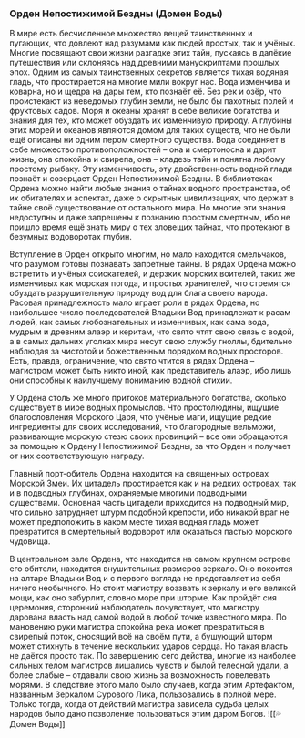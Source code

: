 ###  Орден Непостижимой Бездны (Домен Воды)

В мире есть бесчисленное множество вещей таинственных и пугающих, что довлеют над разумами как людей простых, так и учёных. Многие посвящают свои жизни разгадке этих тайн, пускаясь в далёкие путешествия или склоняясь над древними манускриптами прошлых эпох. Одним из самых таинственных секретов является тихая водяная гладь, что простирается на многие мили вокруг нас. Вода изменчива и коварна, но и щедра на дары тем, кто познаёт её. Без рек и озёр, что проистекают из неведомых глубин земли, не было бы пахотных полей и фруктовых садов. Моря и океаны хранят в себе великие богатства и знания для тех, кто может обуздать их изменчивую природу. А глубины этих морей и океанов являются домом для таких существ, что не были ещё описаны ни одним пером смертного существа. Вода соединяет в себе множество противоположностей – она и смертоносна и дарит жизнь, она спокойна и свирепа, она – кладезь тайн и понятна любому простому рыбаку. Эту изменчивость, эту двойственность водной глади познаёт и созерцает Орден Непостижимой Бездны. В библиотеках Ордена можно найти любые знания о тайнах водного пространства, об их обитателях и аспектах, даже о скрытных цивилизациях, что держат в тайне своё существование от остального мира. Но многие эти знания недоступны и даже запрещены к познанию простым смертным, ибо не пришло время ещё знать миру о тех зловещих тайнах, что протекают в безумных водоворотах глубин.

Вступление в Орден открыто многим, но мало находится смельчаков, что разумом готовы познавать запретные тайны. В рядах Ордена можно встретить и учёных соискателей, и дерзких морских воителей, таких же изменчивых как морская погода, и простых хранителей, что стремятся обуздать разрушительную природу вод для блага своего народа. Расовая принадлежность мало играет роли в рядах Ордена, но наибольшее число последователей Владыки Вод принадлежат к расам людей, как самых любознательных и изменчивых, как сама вода, мудрым и древним алаэр и керитам, что свято чтят свою связь с водой, а в самых дальних уголках мира несут свою службу гноллы, бдительно наблюдая за чистотой и божественным порядком водных просторов. Есть, правда, ограничение, что свято чтится в рядах Ордена – магистром может быть никто иной, как представитель алаэр, ибо лишь они способны к наилучшему пониманию водной стихии.

У Ордена столь же много притоков материального богатства, сколько существует в мире водных промыслов. Что простолюдины, ищущие благословления Морского Царя, что учёные маги, ищущие редкие ингредиенты для своих исследований, что благородные вельможи, развивающие морскую стезю своих провинций – все они обращаются за помощью к Ордену Непостижимой Бездны, за что Орден и получает от них соответствующую награду.

Главный порт-обитель Ордена находится на священных островах Морской Змеи. Их цитадель простирается как и на редких островах, так и в подводных глубинах, охраняемые многими подводными существами. Основная часть цитадели приходится на подводный мир, что сильно затрудняет штурм подобной крепости, ибо никакой враг не может предположить в каком месте тихая водная гладь может превратится в смертельный водоворот или оказаться пастью морского чудовища.

В центральном зале Ордена, что находится на самом крупном острове его обители, находится внушительных размеров зеркало. Оно покоится на алтаре Владыки Вод и с первого взгляда не представляет из себя ничего необычного. Но стоит магистру воззвать к зеркалу и его великой мощи, как оно забурлит, словно море при шторме. Как пройдёт сия церемония, сторонний наблюдатель почувствует, что магистру дарована власть над самой водой в любой точке известного мира. По мановению руки магистра спокойна река может превратиться в свирепый поток, сносящий всё на своём пути, а бушующий шторм может стихнуть в течение нескольких ударов сердца. Но такая власть не даётся просто так. По завершению сего действа, многие из наиболее сильных телом магистров лишались чувств и былой телесной удали, а более слабые – отдавали свою жизнь за возможность повелевать морями. В следствие этого мало было случаев, когда этим Артефактом, названным Зеркалом Сурового Лика, пользовались в полной мере. Только тогда, когда от действий магистра зависела судьба целых народов было дано позволение пользоваться этим даром Богов.
![[💦 Домен Воды]]
